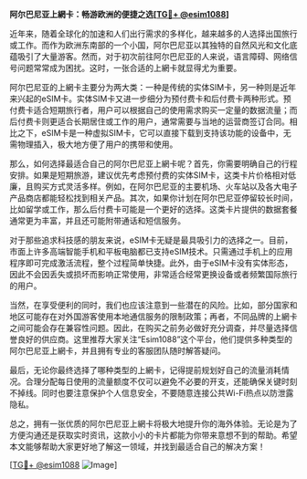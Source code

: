 **阿尔巴尼亚上網卡：畅游欧洲的便捷之选[[TG💪+ @esim1088](https://t.me/s/esim1088)]**

近年来，随着全球化的加速和人们出行需求的多样化，越来越多的人选择出国旅行或工作。而作为欧洲东南部的一个小国，阿尔巴尼亚以其独特的自然风光和文化底蕴吸引了大量游客。然而，对于初次前往阿尔巴尼亚的人来说，语言障碍、网络信号问题常常成为困扰。这时，一张合适的上網卡就显得尤为重要。

阿尔巴尼亚的上網卡主要分为两大类：一种是传统的实体SIM卡，另一种则是近年来兴起的eSIM卡。实体SIM卡又进一步细分为预付费卡和后付费卡两种形式。预付费卡适合短期旅行者，用户可以根据自己的使用需求购买一定量的数据流量；而后付费卡则更适合长期居住或工作的用户，通常需要与当地的运营商签订合同。相比之下，eSIM卡是一种虚拟SIM卡，它可以直接下载到支持该功能的设备中，无需物理插入，极大地方便了用户的携带和使用。

那么，如何选择最适合自己的阿尔巴尼亚上網卡呢？首先，你需要明确自己的行程安排。如果是短期旅游，建议优先考虑预付费的实体SIM卡，这类卡片价格相对低廉，且购买方式灵活多样。例如，在阿尔巴尼亚的主要机场、火车站以及各大电子产品商店都能轻松找到相关产品。其次，如果你计划在阿尔巴尼亚停留较长时间，比如留学或工作，那么后付费卡可能是一个更好的选择。这类卡片提供的数据套餐通常更为丰富，并且还可能附带通话和短信服务。

对于那些追求科技感的朋友来说，eSIM卡无疑是最具吸引力的选择之一。目前，市面上许多高端智能手机和平板电脑都已支持eSIM技术。只需通过手机上的应用程序即可完成激活流程，整个过程简单快捷。此外，由于eSIM卡没有实体形态，因此不会因丢失或损坏而影响正常使用，非常适合经常更换设备或者频繁国际旅行的用户。

当然，在享受便利的同时，我们也应该注意到一些潜在的风险。比如，部分国家和地区可能存在对外国游客使用本地通信服务的限制政策；再者，不同品牌的上網卡之间可能会存在兼容性问题。因此，在购买之前务必做好充分调查，并尽量选择信誉良好的供应商。这里推荐大家关注“Esim1088”这个平台，他们提供多种类型的阿尔巴尼亚上網卡，并且拥有专业的客服团队随时解答疑问。

最后，无论你最终选择了哪种类型的上網卡，记得提前规划好自己的流量消耗情况。合理分配每日使用的流量额度不仅可以避免不必要的开支，还能确保关键时刻不掉线。同时也要注意保护个人信息安全，不要随意连接公共Wi-Fi热点以防泄露隐私。

总之，拥有一张优质的阿尔巴尼亚上網卡将极大地提升你的海外体验。无论是为了方便沟通还是获取实时资讯，这款小小的卡片都能为你带来意想不到的帮助。希望本文能够帮助大家更好地了解这一领域，并找到最适合自己的解决方案！

[[TG💪+ @esim1088](https://t.me/s/esim1088) ![Image](https://i.postimg.cc/4NQfJmqS/Snipaste-2025-05-13-00-14-12.png)]